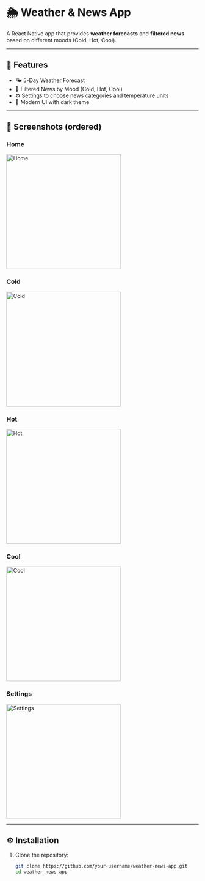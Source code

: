 # 🌦️ Weather & News App

A React Native app that provides **weather forecasts** and **filtered news** based on different moods (Cold, Hot, Cool).

---

## 🚀 Features
- 🌤️ 5-Day Weather Forecast  
- 📰 Filtered News by Mood (Cold, Hot, Cool)  
- ⚙️ Settings to choose news categories and temperature units  
- 📱 Modern UI with dark theme  

---

## 📸 Screenshots (ordered)

### Home
<img width="300" alt="Home" src="https://github.com/user-attachments/assets/eb21db18-9fe7-4ad6-987f-c766d044e292" />

### Cold
<img width="300" alt="Cold" src="https://github.com/user-attachments/assets/c5ac67ed-383a-42cd-9638-8acec47acfae" />

### Hot
<img width="300" alt="Hot" src="https://github.com/user-attachments/assets/5bb62cda-a765-4f6b-a086-b6b745d92c7a" />

### Cool
<img width="300" alt="Cool" src="https://github.com/user-attachments/assets/fa1d6de6-365a-41ed-9cf9-1e7f99774573" />

### Settings
<img width="300" alt="Settings" src="https://github.com/user-attachments/assets/f1d6f4c4-b101-4c5e-a26e-f51eb906cd1e" />

---

## ⚙️ Installation

1. Clone the repository:
   ```bash
   git clone https://github.com/your-username/weather-news-app.git
   cd weather-news-app
